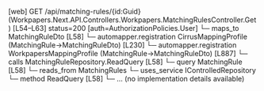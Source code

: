[web] GET /api/matching-rules/{id:Guid}  (Workpapers.Next.API.Controllers.Workpapers.MatchingRulesController.Get)  [L54–L63] status=200 [auth=AuthorizationPolicies.User]
  └─ maps_to MatchingRuleDto [L58]
    └─ automapper.registration CirrusMappingProfile (MatchingRule->MatchingRuleDto) [L230]
    └─ automapper.registration WorkpapersMappingProfile (MatchingRule->MatchingRuleDto) [L887]
  └─ calls MatchingRuleRepository.ReadQuery [L58]
  └─ query MatchingRule [L58]
    └─ reads_from MatchingRules
  └─ uses_service IControlledRepository<MatchingRule>
    └─ method ReadQuery [L58]
      └─ ... (no implementation details available)

